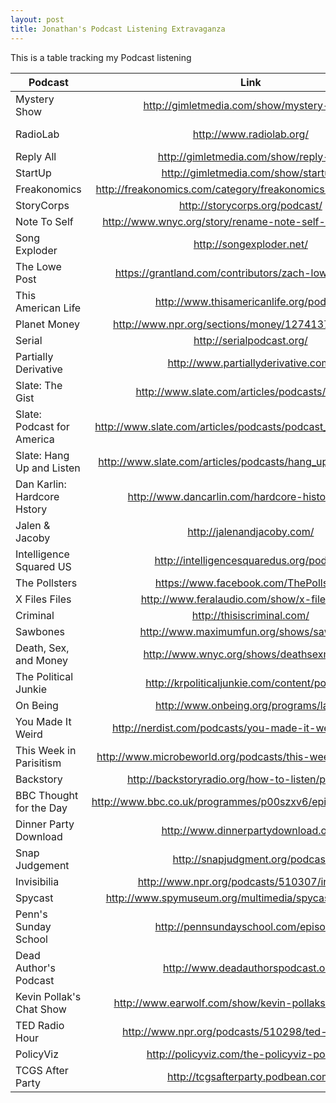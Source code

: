 ```yaml
---
layout: post
title: Jonathan's Podcast Listening Extravaganza
---
```


This is a table tracking my Podcast listening 

| **Podcast** | **Link** | **Episode** | **Rating** |
| ----------------|:-----------------------------------------:|:----------------------------------------------:|:----------:|
| Mystery Show  | http://gimletmedia.com/show/mystery-show/ |  Source Code: http://bit.ly/1C2pR0N | 4  |
| RadioLab  | http://www.radiolab.org/ | Eye in the Sky: http://bit.ly/1H5ZXVu |  5 |
| Reply All  |  http://gimletmedia.com/show/reply-all/ | Already Listen To |  5 |
| StartUp  |  http://gimletmedia.com/show/startup/ | Already Listen To |  5 |
| Freakonomics  |  http://freakonomics.com/category/freakonomics-radio/podcasts/ | Already Listen To |  4 |
| StoryCorps  |  http://storycorps.org/podcast/ | Already Listen To |  3 |
| Note To Self  | http://www.wnyc.org/story/rename-note-self-new-tech-city/  | Already Listen To |  4 |
| Song Exploder  | http://songexploder.net/  | Already Listen To |  4 |
| The Lowe Post | https://grantland.com/contributors/zach-lowe/#podcasts  | Already Listen To |  5 |
| This American Life | http://www.thisamericanlife.org/podcast  | Already Listen To |  5 |
| Planet Money | http://www.npr.org/sections/money/127413729/podcast/ | Already Listen To |  5 |
| Serial | http://serialpodcast.org/ | Already Listen To |  5 |
| Partially Derivative | http://www.partiallyderivative.com/ | Already Listen To |  4 |
| Slate: The Gist  | http://www.slate.com/articles/podcasts/gist.html |   |   |
| Slate: Podcast for America  | http://www.slate.com/articles/podcasts/podcast_for_america.html |   |   |
| Slate: Hang Up and Listen  | http://www.slate.com/articles/podcasts/hang_up_and_listen.html |   |   |
| Dan Karlin: Hardcore Hstory  | http://www.dancarlin.com/hardcore-history-series/ |   |   |
| Jalen & Jacoby  | http://jalenandjacoby.com/ |   |   |
| Intelligence Squared US  | http://intelligencesquaredus.org/podcast |   |   |
| The Pollsters  | https://www.facebook.com/ThePollsters |   |   |
| X Files Files  | http://www.feralaudio.com/show/x-files-files/ |   |   |
| Criminal  | http://thisiscriminal.com/ |   |   |
| Sawbones  | http://www.maximumfun.org/shows/sawbones |   |   |
| Death, Sex, and Money  | http://www.wnyc.org/shows/deathsexmoney/ |   |   |
| The Political Junkie | http://krpoliticaljunkie.com/content/podcast/ |   |   |
| On Being | http://www.onbeing.org/programs/latest |   |   |
| You Made It Weird | http://nerdist.com/podcasts/you-made-it-weird-channel/ |   |   |
| This Week in Parisitism | http://www.microbeworld.org/podcasts/this-week-in-parasitism |   |   |
| Backstory | http://backstoryradio.org/how-to-listen/podcast-2/ |   |   |
| BBC Thought for the Day | http://www.bbc.co.uk/programmes/p00szxv6/episodes/downloads |   |   |
| Dinner Party Download | http://www.dinnerpartydownload.org/ |   |   |
| Snap Judgement | http://snapjudgment.org/podcast |   |   |
| Invisibilia | http://www.npr.org/podcasts/510307/invisibilia |   |   |
| Spycast | http://www.spymuseum.org/multimedia/spycast/category/all/ |   |   |
| Penn's Sunday School | http://pennsundayschool.com/episodes/ |   |   |
| Dead Author's Podcast | http://www.deadauthorspodcast.org/ |   |   |
| Kevin Pollak's Chat Show | http://www.earwolf.com/show/kevin-pollaks-chat-show/ |   |   |
| TED Radio Hour | http://www.npr.org/podcasts/510298/ted-radio-hour |   |   |
| PolicyViz | http://policyviz.com/the-policyviz-podcast/ |   |   |
| TCGS After Party | http://tcgsafterparty.podbean.com/ |   |   |

